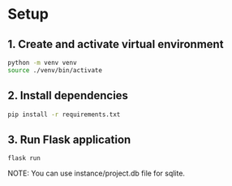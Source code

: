 # Setup

## 1. Create and activate virtual environment
```sh
python -m venv venv
source ./venv/bin/activate
```

## 2. Install dependencies

```sh
pip install -r requirements.txt
```

## 3. Run Flask application

```
flask run
```

NOTE: You can use instance/project.db file for sqlite.